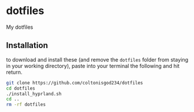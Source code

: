 # dotfiles
My dotfiles

## Installation
to download and install these (and remove the `dotfiles` folder from staying in your working directory), paste into your terminal the following and hit return.
```sh
git clone https://github.com/coltonisgod234/dotfiles
cd dotfiles
./install_hyprland.sh
cd ..
rm -rf dotfiles
```

